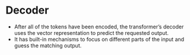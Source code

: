 # Decoder
- After all of the tokens have been encoded, the transformer’s decoder uses the vector representation to predict the requested output. 
- It has built-in mechanisms to focus on different parts of the input and guess the matching output.